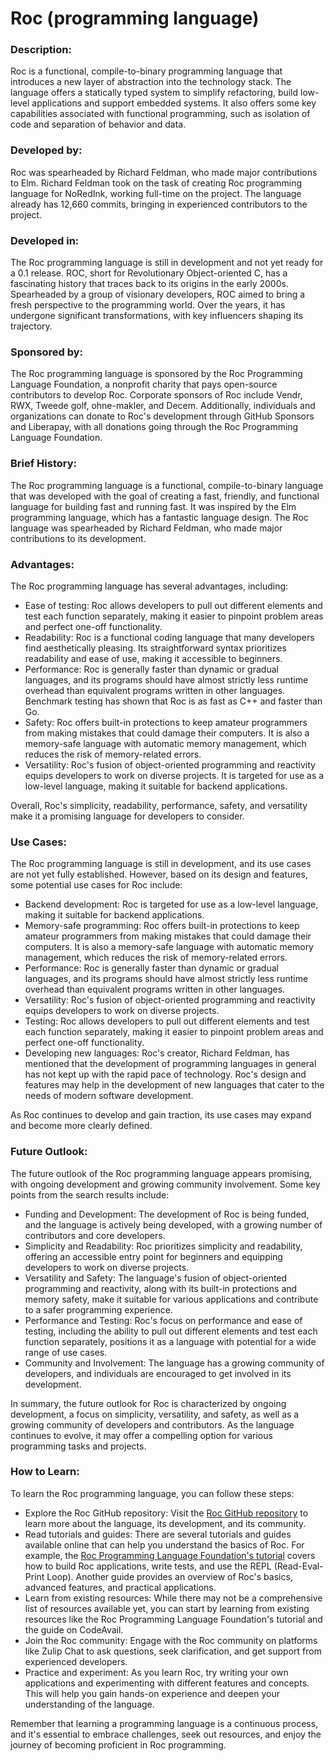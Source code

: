 # Roc (programming language)


### Description:

Roc is a functional, compile-to-binary programming language that introduces a new layer of abstraction into the technology stack. The language offers a statically typed system to simplify refactoring, build low-level applications and support embedded systems. It also offers some key capabilities associated with functional programming, such as isolation of code and separation of behavior and data.

### Developed by:

Roc was spearheaded by Richard Feldman, who made major contributions to Elm. Richard Feldman took on the task of creating Roc programming language for NoRedInk, working full-time on the project. The language already has 12,660 commits, bringing in experienced contributors to the project.

### Developed in:

The Roc programming language is still in development and not yet ready for a 0.1 release. ROC, short for Revolutionary Object-oriented C, has a fascinating history that traces back to its origins in the early 2000s. Spearheaded by a group of visionary developers, ROC aimed to bring a fresh perspective to the programming world. Over the years, it has undergone significant transformations, with key influencers shaping its trajectory.

### Sponsored by:

The Roc programming language is sponsored by the Roc Programming Language Foundation, a nonprofit charity that pays open-source contributors to develop Roc. Corporate sponsors of Roc include Vendr, RWX, Tweede golf, ohne-makler, and Decem. Additionally, individuals and organizations can donate to Roc's development through GitHub Sponsors and Liberapay, with all donations going through the Roc Programming Language Foundation.

### Brief History:

The Roc programming language is a functional, compile-to-binary language that was developed with the goal of creating a fast, friendly, and functional language for building fast and running fast. It was inspired by the Elm programming language, which has a fantastic language design. The Roc language was spearheaded by Richard Feldman, who made major contributions to its development.

### Advantages:

The Roc programming language has several advantages, including:
- Ease of testing: Roc allows developers to pull out different elements and test each function separately, making it easier to pinpoint problem areas and perfect one-off functionality.
- Readability: Roc is a functional coding language that many developers find aesthetically pleasing. Its straightforward syntax prioritizes readability and ease of use, making it accessible to beginners.
- Performance: Roc is generally faster than dynamic or gradual languages, and its programs should have almost strictly less runtime overhead than equivalent programs written in other languages. Benchmark testing has shown that Roc is as fast as C++ and faster than Go.
- Safety: Roc offers built-in protections to keep amateur programmers from making mistakes that could damage their computers. It is also a memory-safe language with automatic memory management, which reduces the risk of memory-related errors.
- Versatility: Roc's fusion of object-oriented programming and reactivity equips developers to work on diverse projects. It is targeted for use as a low-level language, making it suitable for backend applications.

Overall, Roc's simplicity, readability, performance, safety, and versatility make it a promising language for developers to consider.

### Use Cases:

The Roc programming language is still in development, and its use cases are not yet fully established. However, based on its design and features, some potential use cases for Roc include:
- Backend development: Roc is targeted for use as a low-level language, making it suitable for backend applications.
- Memory-safe programming: Roc offers built-in protections to keep amateur programmers from making mistakes that could damage their computers. It is also a memory-safe language with automatic memory management, which reduces the risk of memory-related errors.
- Performance: Roc is generally faster than dynamic or gradual languages, and its programs should have almost strictly less runtime overhead than equivalent programs written in other languages.
- Versatility: Roc's fusion of object-oriented programming and reactivity equips developers to work on diverse projects.
- Testing: Roc allows developers to pull out different elements and test each function separately, making it easier to pinpoint problem areas and perfect one-off functionality.
- Developing new languages: Roc's creator, Richard Feldman, has mentioned that the development of programming languages in general has not kept up with the rapid pace of technology. Roc's design and features may help in the development of new languages that cater to the needs of modern software development.

As Roc continues to develop and gain traction, its use cases may expand and become more clearly defined.

### Future Outlook:

The future outlook of the Roc programming language appears promising, with ongoing development and growing community involvement. Some key points from the search results include:
- Funding and Development: The development of Roc is being funded, and the language is actively being developed, with a growing number of contributors and core developers.
- Simplicity and Readability: Roc prioritizes simplicity and readability, offering an accessible entry point for beginners and equipping developers to work on diverse projects.
- Versatility and Safety: The language's fusion of object-oriented programming and reactivity, along with its built-in protections and memory safety, make it suitable for various applications and contribute to a safer programming experience.
- Performance and Testing: Roc's focus on performance and ease of testing, including the ability to pull out different elements and test each function separately, positions it as a language with potential for a wide range of use cases.
- Community and Involvement: The language has a growing community of developers, and individuals are encouraged to get involved in its development.

In summary, the future outlook for Roc is characterized by ongoing development, a focus on simplicity, versatility, and safety, as well as a growing community of developers and contributors. As the language continues to evolve, it may offer a compelling option for various programming tasks and projects.

### How to Learn:

To learn the Roc programming language, you can follow these steps:
- Explore the Roc GitHub repository: Visit the [Roc GitHub repository](https://github.com/roc-lang/roc) to learn more about the language, its development, and its community.
- Read tutorials and guides: There are several tutorials and guides available online that can help you understand the basics of Roc. For example, the [Roc Programming Language Foundation's tutorial](https://www.roc-lang.org/tutorial) covers how to build Roc applications, write tests, and use the REPL (Read-Eval-Print Loop). Another guide provides an overview of Roc's basics, advanced features, and practical applications.
- Learn from existing resources: While there may not be a comprehensive list of resources available yet, you can start by learning from existing resources like the Roc Programming Language Foundation's tutorial and the guide on CodeAvail.
- Join the Roc community: Engage with the Roc community on platforms like Zulip Chat to ask questions, seek clarification, and get support from experienced developers.
- Practice and experiment: As you learn Roc, try writing your own applications and experimenting with different features and concepts. This will help you gain hands-on experience and deepen your understanding of the language.

Remember that learning a programming language is a continuous process, and it's essential to embrace challenges, seek out resources, and enjoy the journey of becoming proficient in Roc programming.
